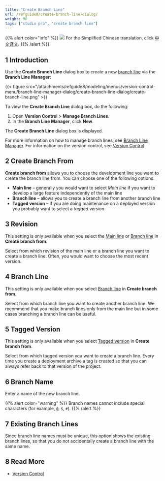 ```yaml
---
title: "Create Branch Line"
url: /refguide8/create-branch-line-dialog/
weight: 90
tags: ["studio pro", "create branch line"]
---
```


{{% alert color="info" %}}
<img src="/attachments/china.png" class="d-inline-block" /> For the Simplified Chinese translation, click [中文译文](https://cdn.mendix.tencent-cloud.com/documentation/refguide8/create-branch-line-dialog.pdf).
{{% /alert %}}

## 1 Introduction

Use the **Create Branch Line** dialog box to create a new [branch line](/refguide8/version-control/#branches) via the **Branch Line Manager**:

{{< figure src="/attachments/refguide8/modeling/menus/version-control-menu/branch-line-manager-dialog/create-branch-line-dialog/create-branch-line.png" >}}

To view the **Create Branch Line** dialog box,  do the following:

1. Open **Version Control** > **Manage Branch Lines**.
2. In the **Branch Line Manager**, click **New**. 

The **Create Branch Line** dialog box is displayed.

For more information on how to manage branch lines, see [Branch Line Manager](/refguide8/branch-line-manager-dialog/). For information on the version control, see [Version Control](/refguide8/version-control/). 

## 2 Create Branch From

**Create branch from** allows you to choose the development line you want to create the branch line from. You can choose one of the following options:

* <a id="main-line"></a>**Main line** – generally you would want to select *Main line* if you want to develop a large feature independently of the main line
* <a id="branch-line"></a>**Branch line** – allows you to create a branch line from another branch line
* <a id="tagged-version"></a>**Tagged version** – if you are doing maintenance on a deployed version you probably want to select a *tagged version*

## 3 Revision 

This setting is only available when you select the [Main line](#main-line) or [Branch line](#branch-line) in **Create branch from**. 

Select from which revision of the main line or a branch line you want to create a branch line. Often, you would want to choose the most recent version.

## 4 Branch Line 

This setting is only available when you select [Branch line](#branch-line) in **Create branch from**. 

Select from which branch line you want to create another branch line. We recommend that you make branch lines only from the main line but in some cases branching a branch line can be useful.

## 5 Tagged Version

This setting is only available when you select [Tagged version](#tagged-version) in **Create branch from**.  

Select from which tagged version you want to create a branch line. Every time you create a deployment archive a tag is created so that you can always refer back to that version of the project.

## 6 Branch Name

Enter a name of the new branch line.

{{% alert color="warning" %}}
Branch names cannot include special characters (for example, `@`, `$`, `#`). 
{{% /alert %}}

## 7 Existing Branch Lines

Since branch line names must be unique, this option shows the existing branch lines, so that you do not accidentally create a branch line with the same name.

## 8 Read More

* [Version Control](/refguide8/version-control/)
